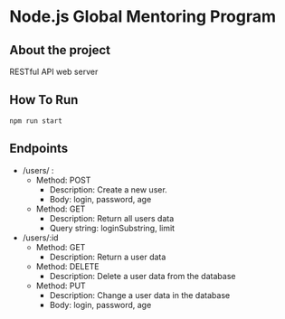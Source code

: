 # Node.js Global Mentoring Program
## About the project
RESTful API web server
## How To Run
`npm run start`
## Endpoints
* /users/ :
  * Method: POST
    * Description: Create a new user.
    * Body: login, password, age
  * Method: GET
    * Description: Return all users data
    * Query string: loginSubstring, limit
* /users/:id
  * Method: GET
    * Description: Return a user data
  * Method: DELETE
    * Description: Delete a user data from the database
  * Method: PUT
    * Description: Change a user data in the database
    * Body: login, password, age